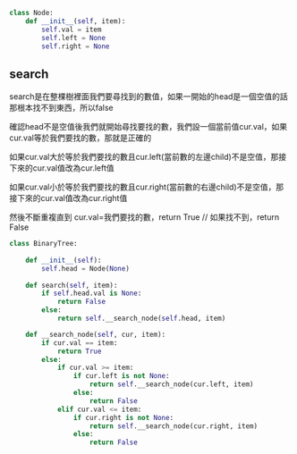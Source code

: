 ```py
class Node:
    def __init__(self, item):
        self.val = item
        self.left = None
        self.right = None
```
search
---

search是在整棵樹裡面我們要尋找到的數值，如果一開始的head是一個空值的話那根本找不到東西，所以false

確認head不是空值後我們就開始尋找要找的數，我們設一個當前值cur.val，如果cur.val等於我們要找的數，那就是正確的

如果cur.val大於等於我們要找的數且cur.left(當前數的左邊child)不是空值，那接下來的cur.val值改為cur.left值

如果cur.val小於等於我們要找的數且cur.right(當前數的右邊child)不是空值，那接下來的cur.val值改為cur.right值

然後不斷重複直到 cur.val=我們要找的數，return True // 如果找不到，return False

```py
class BinaryTree:
    
    def __init__(self):
        self.head = Node(None)
        
    def search(self, item):
        if self.head.val is None:
            return False
        else:
            return self.__search_node(self.head, item)

    def __search_node(self, cur, item):
        if cur.val == item:
            return True
        else:
            if cur.val >= item:
                if cur.left is not None:
                    return self.__search_node(cur.left, item)
                else:
                    return False
            elif cur.val <= item:
                if cur.right is not None:
                    return self.__search_node(cur.right, item)
                else:
                    return False
   
